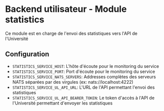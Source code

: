 # Backend utilisateur - Module statistics

Ce module est en charge de l'envoi des statistiques vers l'API de l'Université 

## Configuration
- `STATISTICS_SERVICE_HOST`: L'hôte d'écoute pour le monitoring du service
- `STATISTICS_SERVICE_PORT`: Port d'écoute pour le monitoring du service
- `STATISTICS_SERVICE_NATS_SERVERS`: Addresses complètes des serveurs NATS séparées par des virgules (ex: nats://localhost:4222)
- `STATISTICS_SERVICE_UL_API_URL`: L'URL de l'API permettant l'envoi des statistiques
- `STATISTICS_SERVICE_UL_API_BEARER_TOKEN`: Le token d'accès à l'API de l'Université permettant d'envoyer les statistiques